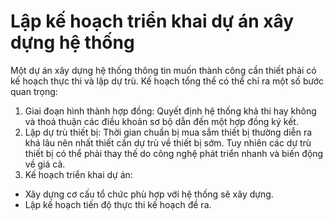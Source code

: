 # Lập kế hoạch triển khai dự án xây dựng hệ thống

Một dự án xây dựng hệ thống thông tin muốn thành công cần thiết phải có kế
hoạch thực thi và lập dự trù. Kế hoạch tổng thể có thể chỉ ra một số bước quan trọng:
1. Giai đoạn hình thành hợp đồng: Quyết định hệ thống khả thi hay không và thoả thuận các điều khoản sơ bộ dẫn đến một hợp đồng ký kết.
2. Lập dự trù thiết bị: Thời gian chuẩn bị mua sắm thiết bị thường diễn ra khá lâu nên nhất thiết cần dự trù về thiết bị sớm. Tuy nhiên các dự trù thiết bị có thể phải thay thế do công nghệ phát triển nhanh và biến động về giá cả.
3. Kế hoạch triển khai dự án:
- Xây dựng cơ cấu tổ chức phù hợp với hệ thống sẽ xây dựng.
- Lập kế hoạch tiến độ thực thi kế hoạch đề ra. 